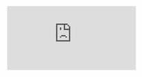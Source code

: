 ![Certificate](https://github.com/joanskenderi/Meta-Front-End-Developer-Professional-Certificate/blob/master/Introduction%20to%20Front-End%20Development/Certificate.pdf)
